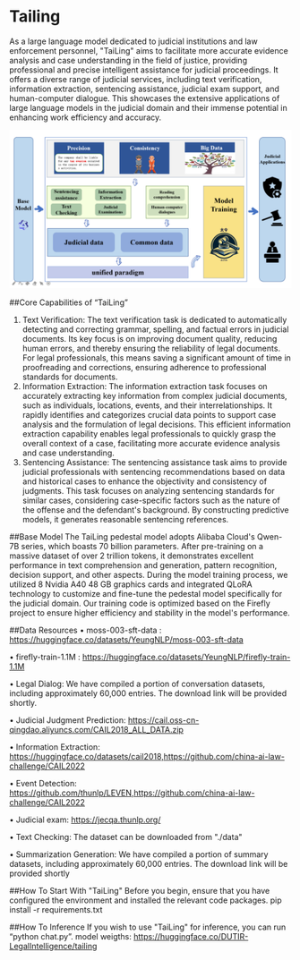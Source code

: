 # Tailing

As a large language model dedicated to judicial institutions and law enforcement personnel, "TaiLing" aims to facilitate more accurate evidence analysis and case understanding in the field of justice, providing professional and precise intelligent assistance for judicial proceedings. It offers a diverse range of judicial services, including text verification, information extraction, sentencing assistance, judicial exam support, and human-computer dialogue. This showcases the extensive applications of large language models in the judicial domain and their immense potential in enhancing work efficiency and accuracy.

<picture>
 <img alt="YOUR-ALT-TEXT" src="https://github.com/DUTIR-LegalIntelligence/Tailing/blob/main/framework.png">
</picture>


##Core Capabilities of “TaiLing”
1.	Text Verification: The text verification task is dedicated to automatically detecting and correcting grammar, spelling, and factual errors in judicial documents. Its key focus is on improving document quality, reducing human errors, and thereby ensuring the reliability of legal documents. For legal professionals, this means saving a significant amount of time in proofreading and corrections, ensuring adherence to professional standards for documents. 
2.	Information Extraction: The information extraction task focuses on accurately extracting key information from complex judicial documents, such as individuals, locations, events, and their interrelationships. It rapidly identifies and categorizes crucial data points to support case analysis and the formulation of legal decisions. This efficient information extraction capability enables legal professionals to quickly grasp the overall context of a case, facilitating more accurate evidence analysis and case understanding.
3.	Sentencing Assistance: The sentencing assistance task aims to provide judicial professionals with sentencing recommendations based on data and historical cases to enhance the objectivity and consistency of judgments. This task focuses on analyzing sentencing standards for similar cases, considering case-specific factors such as the nature of the offense and the defendant's background. By constructing predictive models, it generates reasonable sentencing references.

##Base Model
The TaiLing pedestal model adopts Alibaba Cloud's Qwen-7B series, which boasts 70 billion parameters. After pre-training on a massive dataset of over 2 trillion tokens, it demonstrates excellent performance in text comprehension and generation, pattern recognition, decision support, and other aspects. During the model training process, we utilized 8 Nvidia A40 48 GB graphics cards and integrated QLoRA technology to customize and fine-tune the pedestal model specifically for the judicial domain. Our training code is optimized based on the Firefly project to ensure higher efficiency and stability in the model's performance.

##Data Resources
•	moss-003-sft-data : https://huggingface.co/datasets/YeungNLP/moss-003-sft-data

•	firefly-train-1.1M : https://huggingface.co/datasets/YeungNLP/firefly-train-1.1M

•	Legal Dialog: We have compiled a portion of conversation datasets, including approximately 60,000 entries. The download link will be provided shortly.

•	Judicial Judgment Prediction: https://cail.oss-cn-qingdao.aliyuncs.com/CAIL2018_ALL_DATA.zip 

•	Information Extraction: https://huggingface.co/datasets/cail2018,https://github.com/china-ai-law-challenge/CAIL2022

•	Event Detection: https://github.com/thunlp/LEVEN,https://github.com/china-ai-law-challenge/CAIL2022

•	Judicial exam: https://jecqa.thunlp.org/

•	Text Checking: The dataset can be downloaded from "./data"

•	Summarization Generation: We have compiled a portion of summary datasets, including approximately 60,000 entries. The download link will be provided shortly

##How To Start With "TaiLing"
Before you begin, ensure that you have configured the environment and installed the relevant code packages. 
pip install -r requirements.txt

##How To Inference
If you wish to use "TaiLing" for inference, you can run “python chat.py”. 
model weigths: https://huggingface.co/DUTIR-LegalIntelligence/tailing

